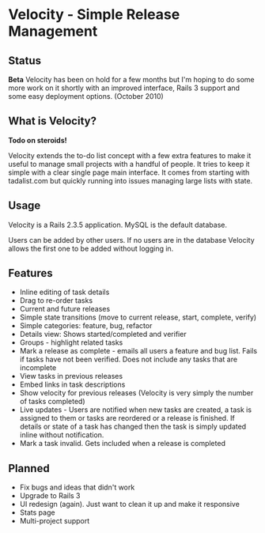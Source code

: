 Velocity - Simple Release Management
====================================

Status
--------------------
**Beta**
Velocity has been on hold for a few months but I'm hoping to do some more work on it shortly with an improved interface, Rails 3 support and some easy deployment options. (October 2010)


What is Velocity?
--------------------
**Todo on steroids!**

Velocity extends the to-do list concept with a few extra features to make it useful to manage small projects
with a handful of people. It tries to keep it simple with a clear single page main interface. It comes from
starting with tadalist.com but quickly running into issues managing large lists with state.

Usage
-------------------
Velocity is a Rails 2.3.5 application. MySQL is the default database.

Users can be added by other users. If no users are in the database Velocity allows the first one to be added without logging in.

Features
--------------

* Inline editing of task details
* Drag to re-order tasks
* Current and future releases
* Simple state transitions (move to current release, start, complete, verify)
* Simple categories: feature, bug, refactor
* Details view: Shows started/completed and verifier
* Groups - highlight related tasks
* Mark a release as complete - emails all users a feature and bug list. Fails if tasks have not been verified. Does not include any tasks that are incomplete
* View tasks in previous releases
* Embed links in task descriptions
* Show velocity for previous releases (Velocity is very simply the number of tasks completed)
* Live updates - Users are notified when new tasks are created, a task is assigned to them or tasks are reordered or a release is finished. If details or state of a task has changed then the task is simply updated inline without notification.
* Mark a task invalid. Gets included when a release is completed

Planned
--------------
* Fix bugs and ideas that didn't work
* Upgrade to Rails 3
* UI redesign (again). Just want to clean it up and make it responsive
* Stats page
* Multi-project support

